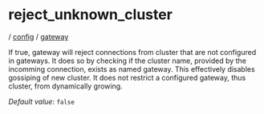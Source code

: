 # reject_unknown_cluster

/ [config](reference/server-config/index.md) / [gateway](reference/server-config/config/gateway/index.md) 

If true, gateway will reject connections from cluster that are
not configured in gateways. It does so by checking if the cluster
name, provided by the incomming connection, exists as named gateway.
This effectively disables gossiping of new cluster. It does not
restrict a configured gateway, thus cluster, from dynamically growing.

*Default value*: `false`
